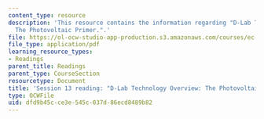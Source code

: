 ```yaml
---
content_type: resource
description: 'This resource contains the information regarding "D-Lab Technology Overview:
  The Photovoltaic Primer.".'
file: https://ol-ocw-studio-app-production.s3.amazonaws.com/courses/ec-701j-d-lab-i-development-fall-2009/dfd9b45cce3e545c037d86ecd8489b82_MITEC_701JF09_read13_pvprmer.pdf
file_type: application/pdf
learning_resource_types:
- Readings
parent_title: Readings
parent_type: CourseSection
resourcetype: Document
title: 'Session 13 reading: "D-Lab Technology Overview: The Photovoltaic Primer."'
type: OCWFile
uid: dfd9b45c-ce3e-545c-037d-86ecd8489b82
---
```

